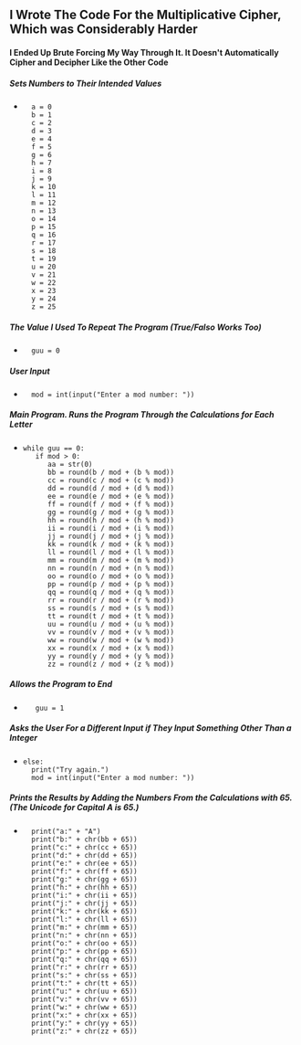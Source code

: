 ## I Wrote The Code For the Multiplicative Cipher, Which was Considerably Harder
#### I Ended Up Brute Forcing My Way Through It. It Doesn't Automatically Cipher and Decipher Like the Other Code


##### Sets Numbers to Their Intended Values
*       a = 0
        b = 1
        c = 2
        d = 3
        e = 4
        f = 5
        g = 6
        h = 7
        i = 8
        j = 9
        k = 10
        l = 11
        m = 12
        n = 13
        o = 14
        p = 15
        q = 16
        r = 17
        s = 18
        t = 19
        u = 20
        v = 21
        w = 22
        x = 23
        y = 24
        z = 25

##### The Value I Used To Repeat The Program (True/Falso Works Too)
*       guu = 0
##### User Input
*       mod = int(input("Enter a mod number: "))

##### Main Program. Runs the Program Through the Calculations for Each Letter
*     while guu == 0:
         if mod > 0:
            aa = str(0)
            bb = round(b / mod + (b % mod))
            cc = round(c / mod + (c % mod))
            dd = round(d / mod + (d % mod))
            ee = round(e / mod + (e % mod))
            ff = round(f / mod + (f % mod))
            gg = round(g / mod + (g % mod))
            hh = round(h / mod + (h % mod))
            ii = round(i / mod + (i % mod))
            jj = round(j / mod + (j % mod))
            kk = round(k / mod + (k % mod))
            ll = round(l / mod + (l % mod))
            mm = round(m / mod + (m % mod))
            nn = round(n / mod + (n % mod))
            oo = round(o / mod + (o % mod))
            pp = round(p / mod + (p % mod))
            qq = round(q / mod + (q % mod))
            rr = round(r / mod + (r % mod))
            ss = round(s / mod + (s % mod))
            tt = round(t / mod + (t % mod))
            uu = round(u / mod + (u % mod))
            vv = round(v / mod + (v % mod))
            ww = round(w / mod + (w % mod))
            xx = round(x / mod + (x % mod))
            yy = round(y / mod + (y % mod))
            zz = round(z / mod + (z % mod))
##### Allows the Program to End        
*        guu = 1
##### Asks the User For a Different Input if They Input Something Other Than a Integer    
*     else:
        print("Try again.")
        mod = int(input("Enter a mod number: "))
        
         




##### Prints the Results by Adding the Numbers From the Calculations with 65. (The Unicode for Capital A is 65.)
*       print("a:" + "A")
        print("b:" + chr(bb + 65))
        print("c:" + chr(cc + 65))
        print("d:" + chr(dd + 65))
        print("e:" + chr(ee + 65))
        print("f:" + chr(ff + 65))
        print("g:" + chr(gg + 65))
        print("h:" + chr(hh + 65))
        print("i:" + chr(ii + 65))
        print("j:" + chr(jj + 65))
        print("k:" + chr(kk + 65))
        print("l:" + chr(ll + 65))
        print("m:" + chr(mm + 65))
        print("n:" + chr(nn + 65))
        print("o:" + chr(oo + 65))
        print("p:" + chr(pp + 65))
        print("q:" + chr(qq + 65))
        print("r:" + chr(rr + 65))
        print("s:" + chr(ss + 65))
        print("t:" + chr(tt + 65))
        print("u:" + chr(uu + 65))
        print("v:" + chr(vv + 65))
        print("w:" + chr(ww + 65))
        print("x:" + chr(xx + 65))
        print("y:" + chr(yy + 65))
        print("z:" + chr(zz + 65))
  
  
  
  
  
    
